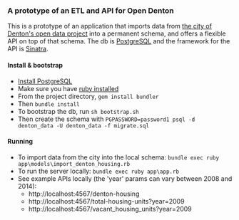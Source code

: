 ### A prototype of an ETL and API for Open Denton

This is a prototype of an application that imports data from [the city of Denton's open data project](http://data.cityofdenton.com/)
into a permanent schema, and offers a flexible API on top of that schema. The db is [PostgreSQL](https://www.postgresql.org/)
and the framework for the API is [Sinatra](http://www.sinatrarb.com/).

#### Install & bootstrap

- [Install PostgreSQL](http://www.postgresqltutorial.com/install-postgresql/)
- Make sure you have [ruby installed](https://www.ruby-lang.org/en/documentation/installation/)
- From the project directory, `gem install bundler`
- Then `bundle install`
- To bootstrap the db, run `sh bootstrap.sh`
- Then create the schema with `PGPASSWORD=password1 psql -d denton_data -U denton_data -f migrate.sql`

#### Running

- To import data from the city into the local schema: `bundle exec ruby app\models\import_denton_housing.rb`
- To run the server locally: `bundle exec ruby app\app.rb`
- See example APIs locally (the 'year' params can vary between 2008 and 2014):
  - http://localhost:4567/denton-housing
  - http://localhost:4567/total-housing-units?year=2009
  - http://localhost:4567/vacant_housing_units?year=2009
